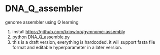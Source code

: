 # DNA_Q_assembler
genome assembler using Q learning
1. install https://github.com/kriowloo/gymnome-assembly
2. python DNA_Q_assemble.py
3. this is a draft version, everything is hardcoded. it will support fasta file format and editable hyperparameter in a later version.
